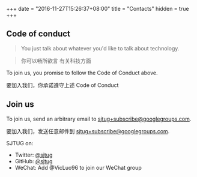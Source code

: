 

+++
date = "2016-11-27T15:26:37+08:00"
title = "Contacts"
hidden = true
+++

## Code of conduct
> You just talk about whatever you'd like to talk
about technology.

> 你可以畅所欲言 有关科技方面

To join us, you promise to follow the Code of Conduct above.

要加入我们，你承诺遵守上述 Code of Conduct 

## Join us
To join us, send an arbitrary email to [sjtug+subscribe@googlegroups.com](mailto:sjtug+subscribe@googlegroups.com).

要加入我们，发送任意邮件到 [sjtug+subscribe@googlegroups.com](mailto:sjtug+subscribe@googlegroups.com).

SJTUG on:

- Twitter: [@sjtug](http://twitter.com/sjtug)
- GitHub: [@sjtug](https://github.com/sjtug)
- WeChat: Add @VicLuo96 to join our WeChat group
